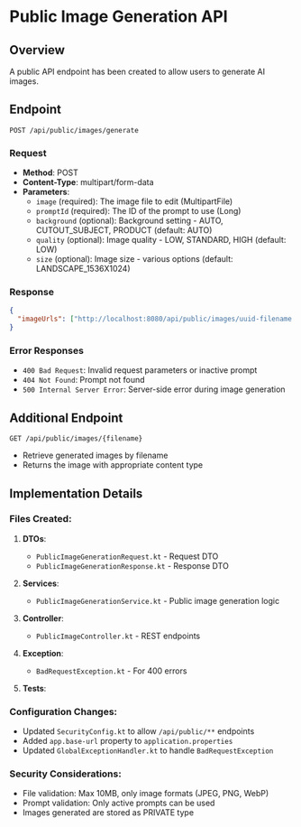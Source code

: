 # Public Image Generation API

## Overview
A public API endpoint has been created to allow users to generate AI images.

## Endpoint
`POST /api/public/images/generate`

### Request
- **Method**: POST
- **Content-Type**: multipart/form-data
- **Parameters**:
  - `image` (required): The image file to edit (MultipartFile)
  - `promptId` (required): The ID of the prompt to use (Long)
  - `background` (optional): Background setting - AUTO, CUTOUT_SUBJECT, PRODUCT (default: AUTO)
  - `quality` (optional): Image quality - LOW, STANDARD, HIGH (default: LOW)  
  - `size` (optional): Image size - various options (default: LANDSCAPE_1536X1024)

### Response
```json
{
  "imageUrls": ["http://localhost:8080/api/public/images/uuid-filename.png"]
}
```

### Error Responses
- `400 Bad Request`: Invalid request parameters or inactive prompt
- `404 Not Found`: Prompt not found
- `500 Internal Server Error`: Server-side error during image generation

## Additional Endpoint
`GET /api/public/images/{filename}`
- Retrieve generated images by filename
- Returns the image with appropriate content type

## Implementation Details

### Files Created:
1. **DTOs**:
   - `PublicImageGenerationRequest.kt` - Request DTO
   - `PublicImageGenerationResponse.kt` - Response DTO

2. **Services**:
   - `PublicImageGenerationService.kt` - Public image generation logic

3. **Controller**:
   - `PublicImageController.kt` - REST endpoints

4. **Exception**:
   - `BadRequestException.kt` - For 400 errors

5. **Tests**:

### Configuration Changes:
- Updated `SecurityConfig.kt` to allow `/api/public/**` endpoints
- Added `app.base-url` property to `application.properties`
- Updated `GlobalExceptionHandler.kt` to handle `BadRequestException`

### Security Considerations:
- File validation: Max 10MB, only image formats (JPEG, PNG, WebP)
- Prompt validation: Only active prompts can be used
- Images generated are stored as PRIVATE type
